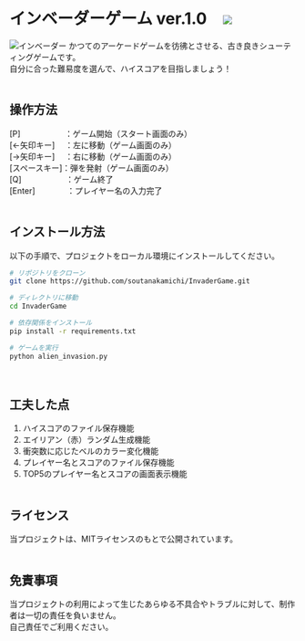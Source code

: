 # インベーダーゲーム ver.1.0　<img src="https://img.shields.io/badge/Python-yellow?logo=python&logoColor=blue">
![インベーダー](https://github.com/user-attachments/assets/5cf0c109-0c5f-47a0-8557-5b2e532bdf59)
かつてのアーケードゲームを彷彿とさせる、古き良きシューティングゲームです。<br>
自分に合った難易度を選んで、ハイスコアを目指しましょう！<br><br>

## 操作方法
[P]　　 　 　　：ゲーム開始（スタート画面のみ）<br>
[←矢印キー]　 ：左に移動（ゲーム画面のみ）<br>
[→矢印キー]　 ：右に移動（ゲーム画面のみ）<br>
[スペースキー]：弾を発射（ゲーム画面のみ）<br>
[Q]　　 　 　　：ゲーム終了<br>
[Enter]　　　　：プレイヤー名の入力完了<br>
<br>

## インストール方法
以下の手順で、プロジェクトをローカル環境にインストールしてください。

```bash
# リポジトリをクローン
git clone https://github.com/soutanakamichi/InvaderGame.git

# ディレクトリに移動
cd InvaderGame

# 依存関係をインストール
pip install -r requirements.txt

# ゲームを実行
python alien_invasion.py
```
<br>

## 工夫した点
1. ハイスコアのファイル保存機能
2. エイリアン（赤）ランダム生成機能
3. 衝突数に応じたベルのカラー変化機能
4. プレイヤー名とスコアのファイル保存機能
5. TOP5のプレイヤー名とスコアの画面表示機能
<br><br>

## ライセンス
当プロジェクトは、MITライセンスのもとで公開されています。<br><br>

## 免責事項
当プロジェクトの利用によって生じたあらゆる不具合やトラブルに対して、制作者は一切の責任を負いません。<br>
自己責任でご利用ください。
